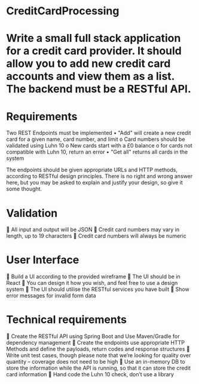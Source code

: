 # CreditCardProcessing


# Write a small full stack application for a credit card provider. It should allow you to add new credit card accounts and view them as a list. The backend must be a RESTful API.

# Requirements

Two REST Endpoints must be implemented
•	"Add" will create a new credit card for a given name, card number, and limit
o	Card numbers should be validated using Luhn 10
o	New cards start with a £0 balance
o	for cards not compatible with Luhn 10, return an error
•	"Get all" returns all cards in the system

The endpoints should be given appropriate URLs and HTTP methods, according to RESTful design principles. There is no right and wrong answer here, but you may be asked to explain and justify your design, so give it some thought.

# Validation

	All input and output will be JSON
	Credit card numbers may vary in length, up to 19 characters
	Credit card numbers will always be numeric

# User Interface

	Build a UI according to the provided wireframe
	The UI should be in React
	You can design it how you wish, and feel free to use a design system
	The UI should utilise the RESTful services you have built
	Show error messages for invalid form data

# Technical requirements

	Create the RESTful API using Spring Boot and Use Maven/Gradle for dependency management
	Create the endpoints use appropriate HTTP Methods and define the payloads, return codes and response structures
	Write unit test cases, though please note that we’re looking for quality over quantity – coverage does not need to be high
	Use an in-memory DB to store the information while the API is running, so that it can store the credit card information
	Hand code the Luhn 10 check, don’t use a library


